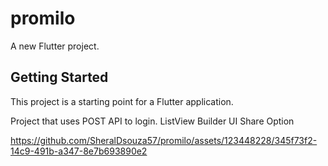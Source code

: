 # promilo

A new Flutter project.

## Getting Started

This project is a starting point for a Flutter application.

Project that uses POST API to login. 
ListView Builder UI 
Share Option

https://github.com/SheralDsouza57/promilo/assets/123448228/345f73f2-14c9-491b-a347-8e7b693890e2

